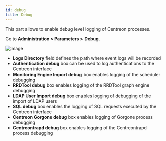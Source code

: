 ```yaml
---
id: debug
title: Debug
---
```


This part allows to enable debug level logging of Centreon processes.

Go to **Administration > Parameters > Debug**.

![image](assets/administration/parameters-debug.png)

- **Logs Directory** field defines the path where event logs will be recorded
- **Authentication debug** box can be used to log authentications to the
Centreon interface
- **Monitoring Engine Import debug** box enables logging of the scheduler
debugging
- **RRDTool debug** box enables logging of the RRDTool graph engine debugging
- **LDAP User Import debug** box enables logging of debugging of the import of
LDAP users
- **SQL debug** box enables the logging of SQL requests executed by the
Centreon interface
- **Centreon Gorgone debug** box enables logging of Gorgone process debugging
- **Centreontrapd debug** box enables logging of the Centreontrapd process
debugging
